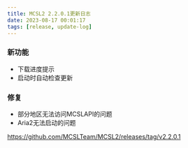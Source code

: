```yaml
---
title: MCSL2 2.2.0.1更新日志
date: 2023-08-17 00:01:17
tags: [release, update-log]
---
```


### 新功能  
 - 下载进度提示
 - 启动时自动检查更新
### 修复  
 - 部分地区无法访问MCSLAPI的问题  
 - Aria2无法启动的问题  

https://github.com/MCSLTeam/MCSL2/releases/tag/v2.2.0.1